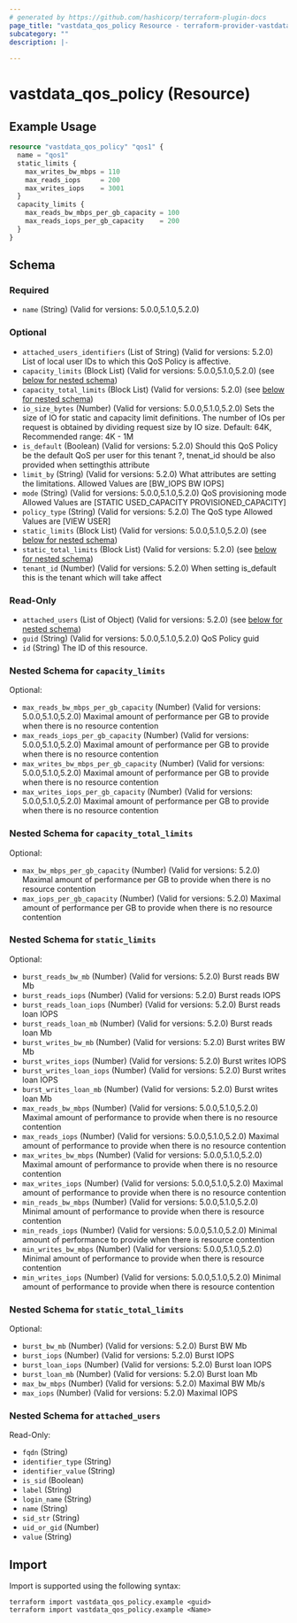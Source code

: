```yaml
---
# generated by https://github.com/hashicorp/terraform-plugin-docs
page_title: "vastdata_qos_policy Resource - terraform-provider-vastdata"
subcategory: ""
description: |-
  
---
```


# vastdata_qos_policy (Resource)



## Example Usage

```terraform
resource "vastdata_qos_policy" "qos1" {
  name = "qos1"
  static_limits {
    max_writes_bw_mbps = 110
    max_reads_iops     = 200
    max_writes_iops    = 3001
  }
  capacity_limits {
    max_reads_bw_mbps_per_gb_capacity = 100
    max_reads_iops_per_gb_capacity    = 200
  }
}
```

<!-- schema generated by tfplugindocs -->
## Schema

### Required

- `name` (String) (Valid for versions: 5.0.0,5.1.0,5.2.0)

### Optional

- `attached_users_identifiers` (List of String) (Valid for versions: 5.2.0) List of local user IDs to which this QoS Policy is affective.
- `capacity_limits` (Block List) (Valid for versions: 5.0.0,5.1.0,5.2.0) (see [below for nested schema](#nestedblock--capacity_limits))
- `capacity_total_limits` (Block List) (Valid for versions: 5.2.0) (see [below for nested schema](#nestedblock--capacity_total_limits))
- `io_size_bytes` (Number) (Valid for versions: 5.0.0,5.1.0,5.2.0) Sets the size of IO for static and capacity limit definitions. The number of IOs per request is obtained by dividing request size by IO size. Default: 64K, Recommended range: 4K - 1M
- `is_default` (Boolean) (Valid for versions: 5.2.0) Should this QoS Policy be the default QoS per user for this tenant ?, tnenat_id should be also provided when settingthis attribute
- `limit_by` (String) (Valid for versions: 5.2.0) What attributes are setting the limitations. Allowed Values are [BW_IOPS BW IOPS]
- `mode` (String) (Valid for versions: 5.0.0,5.1.0,5.2.0) QoS provisioning mode Allowed Values are [STATIC USED_CAPACITY PROVISIONED_CAPACITY]
- `policy_type` (String) (Valid for versions: 5.2.0) The QoS type Allowed Values are [VIEW USER]
- `static_limits` (Block List) (Valid for versions: 5.0.0,5.1.0,5.2.0) (see [below for nested schema](#nestedblock--static_limits))
- `static_total_limits` (Block List) (Valid for versions: 5.2.0) (see [below for nested schema](#nestedblock--static_total_limits))
- `tenant_id` (Number) (Valid for versions: 5.2.0) When setting is_default this is the tenant which will take affect

### Read-Only

- `attached_users` (List of Object) (Valid for versions: 5.2.0) (see [below for nested schema](#nestedatt--attached_users))
- `guid` (String) (Valid for versions: 5.0.0,5.1.0,5.2.0) QoS Policy guid
- `id` (String) The ID of this resource.

<a id="nestedblock--capacity_limits"></a>
### Nested Schema for `capacity_limits`

Optional:

- `max_reads_bw_mbps_per_gb_capacity` (Number) (Valid for versions: 5.0.0,5.1.0,5.2.0) Maximal amount of performance per GB to provide when there is no resource contention
- `max_reads_iops_per_gb_capacity` (Number) (Valid for versions: 5.0.0,5.1.0,5.2.0) Maximal amount of performance per GB to provide when there is no resource contention
- `max_writes_bw_mbps_per_gb_capacity` (Number) (Valid for versions: 5.0.0,5.1.0,5.2.0) Maximal amount of performance per GB to provide when there is no resource contention
- `max_writes_iops_per_gb_capacity` (Number) (Valid for versions: 5.0.0,5.1.0,5.2.0) Maximal amount of performance per GB to provide when there is no resource contention


<a id="nestedblock--capacity_total_limits"></a>
### Nested Schema for `capacity_total_limits`

Optional:

- `max_bw_mbps_per_gb_capacity` (Number) (Valid for versions: 5.2.0) Maximal amount of performance per GB to provide when there is no resource contention
- `max_iops_per_gb_capacity` (Number) (Valid for versions: 5.2.0) Maximal amount of performance per GB to provide when there is no resource contention


<a id="nestedblock--static_limits"></a>
### Nested Schema for `static_limits`

Optional:

- `burst_reads_bw_mb` (Number) (Valid for versions: 5.2.0) Burst reads BW Mb
- `burst_reads_iops` (Number) (Valid for versions: 5.2.0) Burst reads IOPS
- `burst_reads_loan_iops` (Number) (Valid for versions: 5.2.0) Burst reads loan IOPS
- `burst_reads_loan_mb` (Number) (Valid for versions: 5.2.0) Burst reads loan Mb
- `burst_writes_bw_mb` (Number) (Valid for versions: 5.2.0) Burst writes BW Mb
- `burst_writes_iops` (Number) (Valid for versions: 5.2.0) Burst writes IOPS
- `burst_writes_loan_iops` (Number) (Valid for versions: 5.2.0) Burst writes loan IOPS
- `burst_writes_loan_mb` (Number) (Valid for versions: 5.2.0) Burst writes loan Mb
- `max_reads_bw_mbps` (Number) (Valid for versions: 5.0.0,5.1.0,5.2.0) Maximal amount of performance to provide when there is no resource contention
- `max_reads_iops` (Number) (Valid for versions: 5.0.0,5.1.0,5.2.0) Maximal amount of performance to provide when there is no resource contention
- `max_writes_bw_mbps` (Number) (Valid for versions: 5.0.0,5.1.0,5.2.0) Maximal amount of performance to provide when there is no resource contention
- `max_writes_iops` (Number) (Valid for versions: 5.0.0,5.1.0,5.2.0) Maximal amount of performance to provide when there is no resource contention
- `min_reads_bw_mbps` (Number) (Valid for versions: 5.0.0,5.1.0,5.2.0) Minimal amount of performance to provide when there is resource contention
- `min_reads_iops` (Number) (Valid for versions: 5.0.0,5.1.0,5.2.0) Minimal amount of performance to provide when there is resource contention
- `min_writes_bw_mbps` (Number) (Valid for versions: 5.0.0,5.1.0,5.2.0) Minimal amount of performance to provide when there is resource contention
- `min_writes_iops` (Number) (Valid for versions: 5.0.0,5.1.0,5.2.0) Minimal amount of performance to provide when there is resource contention


<a id="nestedblock--static_total_limits"></a>
### Nested Schema for `static_total_limits`

Optional:

- `burst_bw_mb` (Number) (Valid for versions: 5.2.0) Burst BW Mb
- `burst_iops` (Number) (Valid for versions: 5.2.0) Burst IOPS
- `burst_loan_iops` (Number) (Valid for versions: 5.2.0) Burst loan IOPS
- `burst_loan_mb` (Number) (Valid for versions: 5.2.0) Burst loan Mb
- `max_bw_mbps` (Number) (Valid for versions: 5.2.0) Maximal BW Mb/s
- `max_iops` (Number) (Valid for versions: 5.2.0) Maximal IOPS


<a id="nestedatt--attached_users"></a>
### Nested Schema for `attached_users`

Read-Only:

- `fqdn` (String)
- `identifier_type` (String)
- `identifier_value` (String)
- `is_sid` (Boolean)
- `label` (String)
- `login_name` (String)
- `name` (String)
- `sid_str` (String)
- `uid_or_gid` (Number)
- `value` (String)

## Import

Import is supported using the following syntax:

```shell
terraform import vastdata_qos_policy.example <guid>
terraform import vastdata_qos_policy.example <Name>
```
